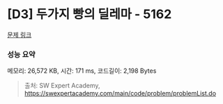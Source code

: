 # [D3] 두가지 빵의 딜레마 - 5162 

[문제 링크](https://swexpertacademy.com/main/code/problem/problemDetail.do?contestProbId=AWTaTDua3OoDFAVT) 

### 성능 요약

메모리: 26,572 KB, 시간: 171 ms, 코드길이: 2,198 Bytes



> 출처: SW Expert Academy, https://swexpertacademy.com/main/code/problem/problemList.do